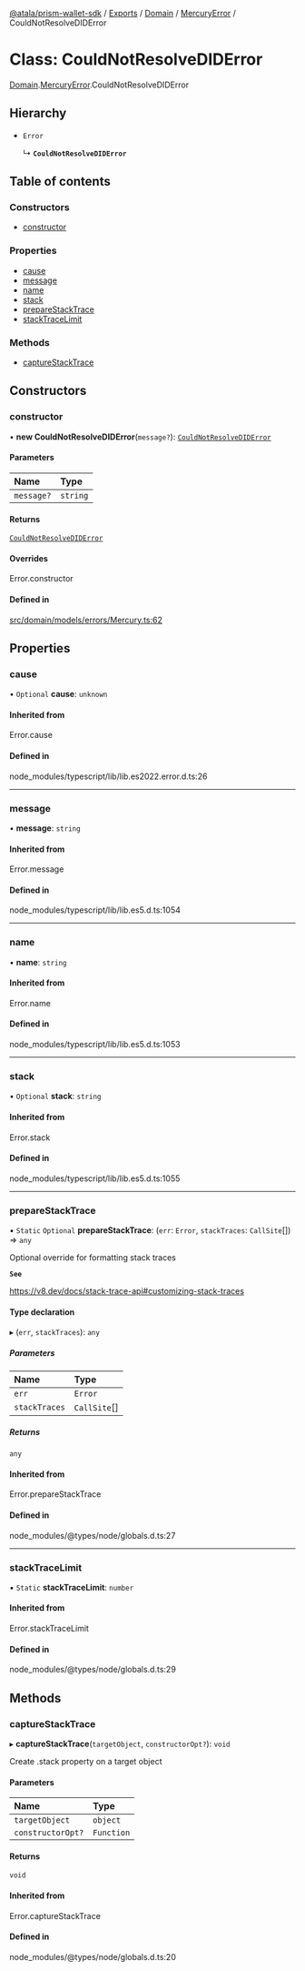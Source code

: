[@atala/prism-wallet-sdk](../README.md) / [Exports](../modules.md) / [Domain](../modules/Domain.md) / [MercuryError](../modules/Domain.MercuryError.md) / CouldNotResolveDIDError

# Class: CouldNotResolveDIDError

[Domain](../modules/Domain.md).[MercuryError](../modules/Domain.MercuryError.md).CouldNotResolveDIDError

## Hierarchy

- `Error`

  ↳ **`CouldNotResolveDIDError`**

## Table of contents

### Constructors

- [constructor](Domain.MercuryError.CouldNotResolveDIDError.md#constructor)

### Properties

- [cause](Domain.MercuryError.CouldNotResolveDIDError.md#cause)
- [message](Domain.MercuryError.CouldNotResolveDIDError.md#message)
- [name](Domain.MercuryError.CouldNotResolveDIDError.md#name)
- [stack](Domain.MercuryError.CouldNotResolveDIDError.md#stack)
- [prepareStackTrace](Domain.MercuryError.CouldNotResolveDIDError.md#preparestacktrace)
- [stackTraceLimit](Domain.MercuryError.CouldNotResolveDIDError.md#stacktracelimit)

### Methods

- [captureStackTrace](Domain.MercuryError.CouldNotResolveDIDError.md#capturestacktrace)

## Constructors

### constructor

• **new CouldNotResolveDIDError**(`message?`): [`CouldNotResolveDIDError`](Domain.MercuryError.CouldNotResolveDIDError.md)

#### Parameters

| Name | Type |
| :------ | :------ |
| `message?` | `string` |

#### Returns

[`CouldNotResolveDIDError`](Domain.MercuryError.CouldNotResolveDIDError.md)

#### Overrides

Error.constructor

#### Defined in

[src/domain/models/errors/Mercury.ts:62](https://github.com/hyperledger/identus-edge-agent-sdk-ts/blob/382b1c7b46001b3d4171eaa2010aa8f9482d27e8/src/domain/models/errors/Mercury.ts#L62)

## Properties

### cause

• `Optional` **cause**: `unknown`

#### Inherited from

Error.cause

#### Defined in

node_modules/typescript/lib/lib.es2022.error.d.ts:26

___

### message

• **message**: `string`

#### Inherited from

Error.message

#### Defined in

node_modules/typescript/lib/lib.es5.d.ts:1054

___

### name

• **name**: `string`

#### Inherited from

Error.name

#### Defined in

node_modules/typescript/lib/lib.es5.d.ts:1053

___

### stack

• `Optional` **stack**: `string`

#### Inherited from

Error.stack

#### Defined in

node_modules/typescript/lib/lib.es5.d.ts:1055

___

### prepareStackTrace

▪ `Static` `Optional` **prepareStackTrace**: (`err`: `Error`, `stackTraces`: `CallSite`[]) => `any`

Optional override for formatting stack traces

**`See`**

https://v8.dev/docs/stack-trace-api#customizing-stack-traces

#### Type declaration

▸ (`err`, `stackTraces`): `any`

##### Parameters

| Name | Type |
| :------ | :------ |
| `err` | `Error` |
| `stackTraces` | `CallSite`[] |

##### Returns

`any`

#### Inherited from

Error.prepareStackTrace

#### Defined in

node_modules/@types/node/globals.d.ts:27

___

### stackTraceLimit

▪ `Static` **stackTraceLimit**: `number`

#### Inherited from

Error.stackTraceLimit

#### Defined in

node_modules/@types/node/globals.d.ts:29

## Methods

### captureStackTrace

▸ **captureStackTrace**(`targetObject`, `constructorOpt?`): `void`

Create .stack property on a target object

#### Parameters

| Name | Type |
| :------ | :------ |
| `targetObject` | `object` |
| `constructorOpt?` | `Function` |

#### Returns

`void`

#### Inherited from

Error.captureStackTrace

#### Defined in

node_modules/@types/node/globals.d.ts:20
